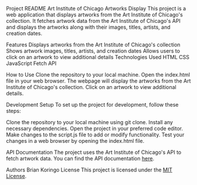 Project README
Art Institute of Chicago Artworks Display
This project is a web application that displays artworks from the Art Institute of Chicago's collection. It fetches artwork data from the Art Institute of Chicago's API and displays the artworks along with their images, titles, artists, and creation dates.

Features
Displays artworks from the Art Institute of Chicago's collection
Shows artwork images, titles, artists, and creation dates
Allows users to click on an artwork to view additional details
Technologies Used
HTML
CSS
JavaScript
Fetch API

How to Use
Clone the repository to your local machine.
Open the index.html file in your web browser.
The webpage will display the artworks from the Art Institute of Chicago's collection.
Click on an artwork to view additional details.

Development Setup
To set up the project for development, follow these steps:

Clone the repository to your local machine using git clone.
Install any necessary dependencies.
Open the project in your preferred code editor.
Make changes to the script.js file to add or modify functionality.
Test your changes in a web browser by opening the index.html file.

API Documentation
The project uses the Art Institute of Chicago's API to fetch artwork data. You can find the API documentation [here](https://api.artic.edu/docs/#quick-start).

Authors
Brian Koringo
License
This project is licensed under the [MIT License](https://opensource.org/license/mit).
